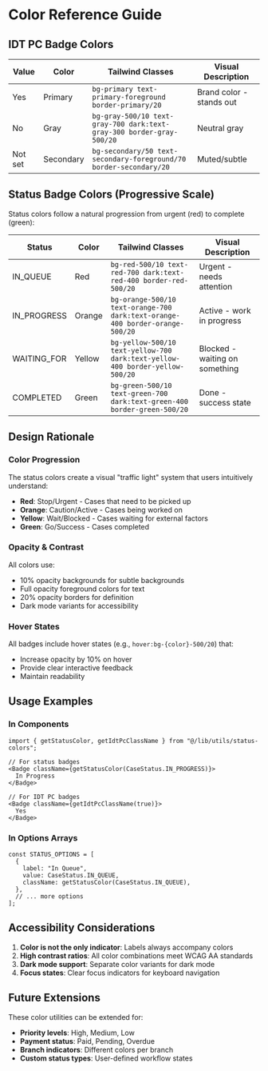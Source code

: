 # Color Reference Guide

## IDT PC Badge Colors

| Value   | Color     | Tailwind Classes                                                     | Visual Description       |
| ------- | --------- | -------------------------------------------------------------------- | ------------------------ |
| Yes     | Primary   | `bg-primary text-primary-foreground border-primary/20`               | Brand color - stands out |
| No      | Gray      | `bg-gray-500/10 text-gray-700 dark:text-gray-300 border-gray-500/20` | Neutral gray             |
| Not set | Secondary | `bg-secondary/50 text-secondary-foreground/70 border-secondary/20`   | Muted/subtle             |

## Status Badge Colors (Progressive Scale)

Status colors follow a natural progression from urgent (red) to complete (green):

| Status      | Color  | Tailwind Classes                                                             | Visual Description             |
| ----------- | ------ | ---------------------------------------------------------------------------- | ------------------------------ |
| IN_QUEUE    | Red    | `bg-red-500/10 text-red-700 dark:text-red-400 border-red-500/20`             | Urgent - needs attention       |
| IN_PROGRESS | Orange | `bg-orange-500/10 text-orange-700 dark:text-orange-400 border-orange-500/20` | Active - work in progress      |
| WAITING_FOR | Yellow | `bg-yellow-500/10 text-yellow-700 dark:text-yellow-400 border-yellow-500/20` | Blocked - waiting on something |
| COMPLETED   | Green  | `bg-green-500/10 text-green-700 dark:text-green-400 border-green-500/20`     | Done - success state           |

## Design Rationale

### Color Progression

The status colors create a visual "traffic light" system that users intuitively understand:

- **Red**: Stop/Urgent - Cases that need to be picked up
- **Orange**: Caution/Active - Cases being worked on
- **Yellow**: Wait/Blocked - Cases waiting for external factors
- **Green**: Go/Success - Cases completed

### Opacity & Contrast

All colors use:

- 10% opacity backgrounds for subtle backgrounds
- Full opacity foreground colors for text
- 20% opacity borders for definition
- Dark mode variants for accessibility

### Hover States

All badges include hover states (e.g., `hover:bg-{color}-500/20`) that:

- Increase opacity by 10% on hover
- Provide clear interactive feedback
- Maintain readability

## Usage Examples

### In Components

```tsx
import { getStatusColor, getIdtPcClassName } from "@/lib/utils/status-colors";

// For status badges
<Badge className={getStatusColor(CaseStatus.IN_PROGRESS)}>
  In Progress
</Badge>

// For IDT PC badges
<Badge className={getIdtPcClassName(true)}>
  Yes
</Badge>
```

### In Options Arrays

```tsx
const STATUS_OPTIONS = [
  {
    label: "In Queue",
    value: CaseStatus.IN_QUEUE,
    className: getStatusColor(CaseStatus.IN_QUEUE),
  },
  // ... more options
];
```

## Accessibility Considerations

1. **Color is not the only indicator**: Labels always accompany colors
2. **High contrast ratios**: All color combinations meet WCAG AA standards
3. **Dark mode support**: Separate color variants for dark mode
4. **Focus states**: Clear focus indicators for keyboard navigation

## Future Extensions

These color utilities can be extended for:

- **Priority levels**: High, Medium, Low
- **Payment status**: Paid, Pending, Overdue
- **Branch indicators**: Different colors per branch
- **Custom status types**: User-defined workflow states
